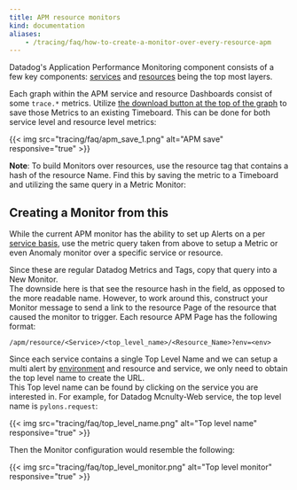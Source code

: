 ```yaml
---
title: APM resource monitors
kind: documentation
aliases:
    - /tracing/faq/how-to-create-a-monitor-over-every-resource-apm
---
```


Datadog's Application Performance Monitoring component consists of a few key components: [services][1] and [resources][2] being the top most layers.  

Each graph within the APM service and resource Dashboards consist of some `trace.*` metrics.
Utilize [the download button at the top of the graph][3] to save those Metrics to an existing Timeboard. This can be done for both service level and resource level metrics:

{{< img src="tracing/faq/apm_save_1.png" alt="APM save" responsive="true" >}}

**Note**: To build Monitors over resources, use the resource tag that contains a hash of the resource Name. Find this by saving the metric to a Timeboard and utilizing the same query in a Metric Monitor:

## Creating a Monitor from this

While the current APM monitor has the ability to set up Alerts on a per [service basis][4], use the metric query taken from above to setup a Metric or even Anomaly monitor over a specific service or resource.  

Since these are regular Datadog Metrics and Tags, copy that query into a New Monitor.  
The downside here is that see the resource hash in the field, as opposed to the more readable name. However, to work around this, construct your Monitor message to send a link to the resource Page of the resource that caused the monitor to trigger. Each resource APM Page has the following format:

```
/apm/resource/<Service>/<top_level_name>/<Resource_Name>?env=<env>
```

Since each service contains a single Top Level Name and we can setup a multi alert by [environment][5] and resource and service, we only need to obtain the top level name to create the URL.  
This Top level name can be found by clicking on the service you are interested in. For example, for Datadog Mcnulty-Web service, the top level name is `pylons.request`:

{{< img src="tracing/faq/top_level_name.png" alt="Top level name" responsive="true" >}}

Then the Monitor configuration would resemble the following:

{{< img src="tracing/faq/top_level_monitor.png" alt="Top level monitor" responsive="true" >}}

[1]: /tracing/visualization/service
[2]: /tracing/visualization/resource
[3]: /tracing/visualization/service/#export-to-timeboard
[4]: /monitors/monitor_types/apm
[5]: /tracing/setup/first_class_dimensions#environment
